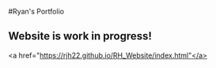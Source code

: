 #Ryan's Portfolio

## Website is work in progress!

<a href="https://rjh22.github.io/RH_Website/index.html"</a>

